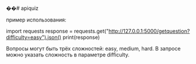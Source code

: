 ��#   a p i q u i z 

пример использования:

import requests
response = requests.get("http://127.0.0.1:5000/getquestion?difficulty=easy").json()
print(response)

Вопросы могут быть трёх сложностей: easy, medium, hard. В запросе можно указать сложность в параметре difficulty.
